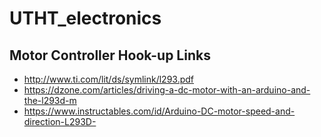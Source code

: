 # UTHT_electronics


## Motor Controller Hook-up Links
- http://www.ti.com/lit/ds/symlink/l293.pdf
- https://dzone.com/articles/driving-a-dc-motor-with-an-arduino-and-the-l293d-m
- https://www.instructables.com/id/Arduino-DC-motor-speed-and-direction-L293D- 

